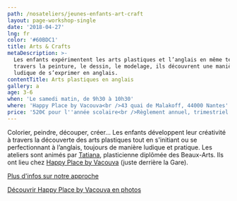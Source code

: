 ```yaml
---
path: /nosateliers/jeunes-enfants-art-craft
layout: page-workshop-single
date: '2018-04-27'
lng: fr
color: '#60BDC1'
title: Arts & Crafts
metaDescription: >-
  Les enfants expérimentent les arts plastiques et l’anglais en même temps. A
  travers la peinture, le dessin, le modelage, ils découvrent une manière plus
  ludique de s’exprimer en anglais. 
contentTitle: Arts plastiques en anglais
gallery: a
age: 3-6
when: 'Le samedi matin, de 9h30 à 10h30'
where: 'Happy Place by Vacouva<br />43 quai de Malakoff, 44000 Nantes'
price: '520€ pour l''année scolaire<br />Règlement annuel, trimestriel ou mensuel'
---
```

Colorier, peindre, découper, créer… Les enfants développent leur créativité à travers la découverte des arts plastiques tout en s'initiant ou se perfectionnant à l’anglais, toujours de manière ludique et pratique. Les ateliers sont animés par [Tatiana](/equipe#team), plasticienne diplômée des Beaux-Arts. Ils ont lieu chez [Happy Place by Vacouva](https://www.google.fr/maps/place/Vacouva/@47.2147032,-1.5433222,17z/data=!4m13!1m7!3m6!1s0x4805eeb84753995d:0xb3771b6433584ec0!2s43+Quai+de+Malakoff,+44000+Nantes!3b1!8m2!3d47.2147032!4d-1.5411335!3m4!1s0x4805eeb8399276c5:0xe54ac076a5ce2080!8m2!3d47.2146419!4d-1.5411651) (juste derrière la Gare). 

[Plus d'infos sur notre approche](/pedagogie)

[Découvrir Happy Place by Vacouva en photos](/nosateliers/#vacouva)
